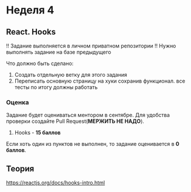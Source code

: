 # Неделя 4

## React. Hooks




!! Задание выполняется в личном приватном репозитории !!
Нужно выполнять задание на базе предыдущего




Что должно быть сделано:



1) Создать отдельную ветку для этого задания
2) Переписать основную страницу на хуки сохранив функционал. все тесты по итогу должны работать


### Оценка




Задание будет оцениваться ментором в сентябре. Для удобства проверки создайте Pull Request(**МЕРЖИТЬ НЕ НАДО**).




1) Hooks - **15 баллов**




Если хоть один из пунктов не выполнен, то задание оценивается в **0 баллов**.

## Теория

https://reactjs.org/docs/hooks-intro.html
